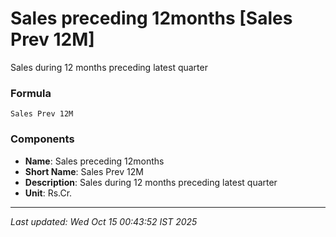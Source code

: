# Sales preceding 12months [Sales Prev 12M]
Sales during 12 months preceding latest quarter

### Formula
```text
Sales Prev 12M
```


### Components
- **Name**: Sales preceding 12months
- **Short Name**: Sales Prev 12M
- **Description**: Sales during 12 months preceding latest quarter
- **Unit**: Rs.Cr.

---
*Last updated: Wed Oct 15 00:43:52 IST 2025*
